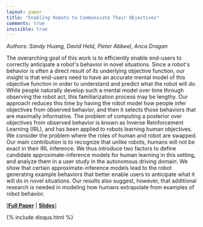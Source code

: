 ```yaml
---
layout: paper
title: "Enabling Robots to Communicate Their Objectives"
comments: true
invisible: true
---
```


<p class="text-left"><i>Authors: Sandy Huang, David Held, Pieter Abbeel, Anca Dragan</i></p>

The overarching goal of this work is to efficiently enable end-users to correctly anticipate a robot's behavior in novel situations. Since a robot's behavior is often a direct result of its underlying objective function, our insight is that end-users need to have an accurate mental model of this objective function in order to understand and predict what the robot will do.  While people naturally develop such a mental model over time through observing the robot act, this familiarization process may be lengthy.  Our approach reduces this time by having the robot model how people infer objectives from observed behavior, and then it selects those behaviors that are maximally informative.   The problem of computing a posterior over objectives from observed behavior is known as Inverse Reinforcement Learning (IRL), and has been applied to robots learning human objectives. We consider the problem where the roles of human and robot are swapped. Our main contribution is to recognize that unlike robots, humans will not be exact in their IRL inference. We thus introduce two factors to define candidate approximate-inference models for human learning in this setting, and analyze them in a user study in the autonomous driving domain. We show that certain approximate-inference models lead to the robot generating example behaviors that better enable users to anticipate what it will do in novel situations.  Our results also suggest, however, that additional research is needed in modeling how humans extrapolate from examples of robot behavior.

[<b><a href="/static/papers/27.pdf">Full Paper</a></b> | <b><a href="/static/slides/27.mp4">Slides</a></b>]

{% include disqus.html %}